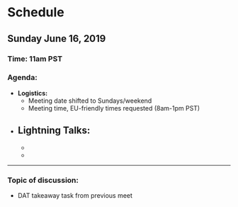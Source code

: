 # Schedule

## Sunday June 16, 2019
### **Time:** 11am PST

### **Agenda:**
 - **Logistics:**
   - Meeting date shifted to Sundays/weekend
   - Meeting time, EU-friendly times requested (8am-1pm PST)
 - **Lightning Talks:**
   -
   -
   -  

------------------------------------------

### **Topic of discussion:**

- DAT takeaway task from previous meet
